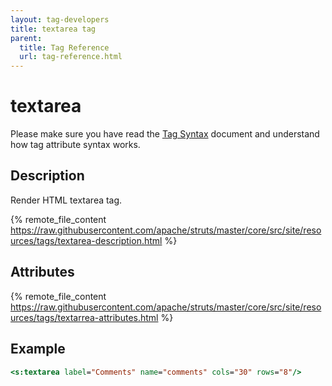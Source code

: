 ```yaml
---
layout: tag-developers
title: textarea tag
parent:
  title: Tag Reference
  url: tag-reference.html
---
```


# textarea

Please make sure you have read the [Tag Syntax](tag-syntax) document and understand how tag attribute syntax works.

## Description

Render HTML textarea tag.

{% remote_file_content https://raw.githubusercontent.com/apache/struts/master/core/src/site/resources/tags/textarea-description.html %}

## Attributes

{% remote_file_content https://raw.githubusercontent.com/apache/struts/master/core/src/site/resources/tags/textarrea-attributes.html %}

## Example

```jsp
<s:textarea label="Comments" name="comments" cols="30" rows="8"/>
```